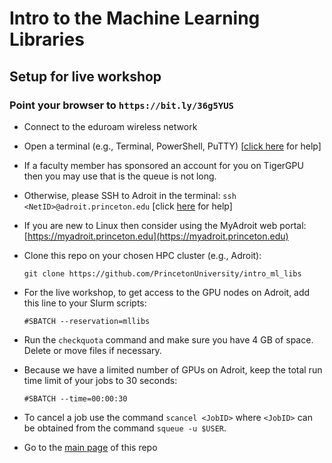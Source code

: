 # Intro to the Machine Learning Libraries

## Setup for live workshop

### Point your browser to `https://bit.ly/36g5YUS`

+ Connect to the eduroam wireless network

+ Open a terminal (e.g., Terminal, PowerShell, PuTTY) [<a href="https://researchcomputing.princeton.edu/education/training/hardware-and-software-requirements-picscie-workshops" target="_blank">click here</a> for help]

+ If a faculty member has sponsored an account for you on TigerGPU then you may use that is the queue is not long.

+ Otherwise, please SSH to Adroit in the terminal: `ssh <NetID>@adroit.princeton.edu` [click [here](https://researchcomputing.princeton.edu/faq/why-cant-i-login-to-a-clu) for help]

+ If you are new to Linux then consider using the MyAdroit web portal: [https://myadroit.princeton.edu](https://myadroit.princeton.edu)

+ Clone this repo on your chosen HPC cluster (e.g., Adroit):

   `git clone https://github.com/PrincetonUniversity/intro_ml_libs`

+ For the live workshop, to get access to the GPU nodes on Adroit, add this line to your Slurm scripts:

   `#SBATCH --reservation=mllibs`
   
+ Run the `checkquota` command and make sure you have 4 GB of space. Delete or move files if necessary.   
   
+ Because we have a limited number of GPUs on Adroit, keep the total run time limit of your jobs to 30 seconds:

   `#SBATCH --time=00:00:30`

+ To cancel a job use the command `scancel <JobID>` where `<JobID>` can be obtained from the command `squeue -u $USER`.

+ Go to the [main page](https://github.com/PrincetonUniversity/intro_ml_libs) of this repo
